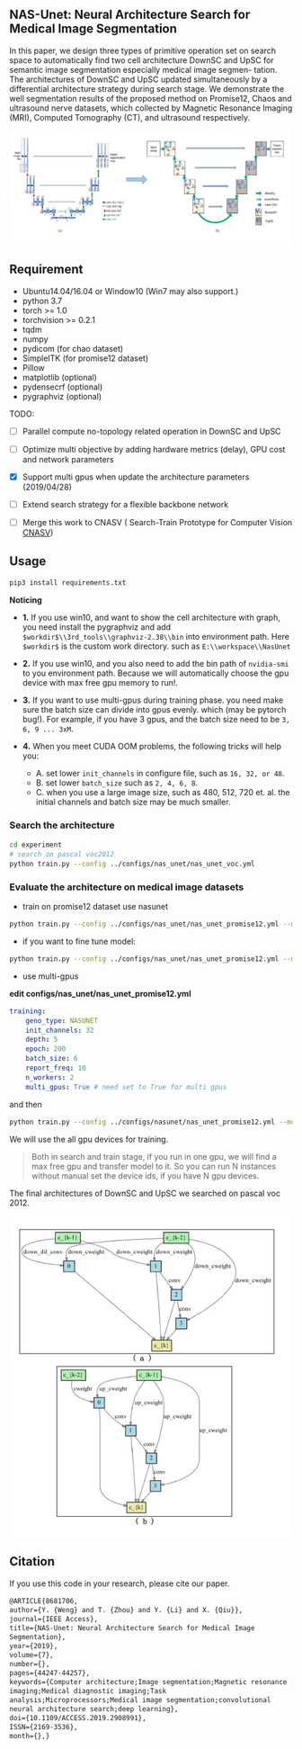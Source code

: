 ## NAS-Unet: Neural Architecture Search for Medical Image Segmentation

In this paper, we design three types of primitive operation set on search space to automatically find two
cell architecture DownSC and UpSC for semantic image segmentation especially medical image segmen-
tation. The architectures of DownSC and UpSC updated simultaneously by a differential
architecture strategy during search stage. We demonstrate the well segmentation results of the proposed
method on Promise12, Chaos and ultrasound nerve datasets, which collected by Magnetic Resonance
Imaging (MRI), Computed Tomography (CT), and ultrasound respectively.

![figure1](imgs/figure1.jpg)


## Requirement

+ Ubuntu14.04/16.04 or Window10 (Win7 may also support.)
+ python 3.7
+ torch >= 1.0
+ torchvision >= 0.2.1
+ tqdm
+ numpy
+ pydicom (for chao dataset)
+ SimpleITK (for promise12 dataset)
+ Pillow
+ matplotlib (optional)
+ pydensecrf (optional)
+ pygraphviz (optional)


TODO:

- [ ] Parallel compute no-topology related operation in DownSC and UpSC
- [ ] Optimize multi objective by adding hardware metrics (delay), GPU cost and network parameters
- [x] Support multi gpus when update the architecture parameters (2019/04/28)
- [ ] Extend search strategy for a flexible backbone network
- [ ] Merge this work to CNASV ( Search-Train Prototype for Computer Vision [CNASV](https://github.com/tianbaochou/CNASV))


## Usage

```bash
pip3 install requirements.txt
```

**Noticing**
> 
+ **1.** If you use win10, and want to show the cell architecture with graph, you 
need install the pygraphviz and add ```$workdir$\\3rd_tools\\graphviz-2.38\\bin```
into environment path. Here ```$workdir$``` is the custom work directory. such as ```E:\\workspace\\NasUnet``` 

+ **2.** If you use win10, and you also need to add the bin path of ```nvidia-smi``` to you environment path.
Because we will automatically choose the gpu device with max free gpu memory to run!.

+ **3.** If you want to use multi-gpus during training phase.
you need make sure the batch size can divide into gpus evenly.
which (may be pytorch bug!). For example, if you have 3 gpus, and the 
batch size need to be ```3, 6, 9 ... 3xM```.

+ **4.** When you meet CUDA OOM problems, the following tricks will help you:
    + A. set lower ```init_channels``` in configure file, such as ```16, 32, or 48```.
    + B. set lower ```batch_size``` such as ```2, 4, 6, 8```.
    + C. when you use a large image size, such as 480, 512, 720 et. al. the initial channels and batch size 
         may be much smaller.


### Search the architecture

```bash
cd experiment
# search on pascal voc2012
python train.py --config ../configs/nas_unet/nas_unet_voc.yml
```

### Evaluate the architecture on medical image datasets

+ train on promise12 dataset use nasunet
```bash
python train.py --config ../configs/nas_unet/nas_unet_promise12.yml --model nasunet
```

+ if you want to fine tune model:

```bash
python train.py --config ../configs/nas_unet/nas_unet_promise12.yml --model nasunet --ft
```

+ use multi-gpus

**edit configs/nas_unet/nas_unet_promise12.yml**

```yaml
training:
    geno_type: NASUNET
    init_channels: 32
    depth: 5
    epoch: 200
    batch_size: 6
    report_freq: 10
    n_workers: 2
    multi_gpus: True # need set to True for multi gpus
```

and then 

```bash
python train.py --config ../configs/nasunet/nas_unet_promise12.yml --model nasunet --ft
```

We will use the all gpu devices for training.

>Both in search and train stage, if you run in one gpu, we will find a max free gpu and transfer model to it.
So you can run N instances without manual set the device ids, if you have N gpu devices.

The final architectures of DownSC and UpSC we searched on pascal voc 2012.

![figure2](imgs/figure2.jpg)


## Citation

If you use this code in your research, please cite our paper.
```
@ARTICLE{8681706, 
author={Y. {Weng} and T. {Zhou} and Y. {Li} and X. {Qiu}}, 
journal={IEEE Access}, 
title={NAS-Unet: Neural Architecture Search for Medical Image Segmentation}, 
year={2019}, 
volume={7}, 
number={}, 
pages={44247-44257}, 
keywords={Computer architecture;Image segmentation;Magnetic resonance imaging;Medical diagnostic imaging;Task analysis;Microprocessors;Medical image segmentation;convolutional neural architecture search;deep learning}, 
doi={10.1109/ACCESS.2019.2908991}, 
ISSN={2169-3536}, 
month={},}
```



